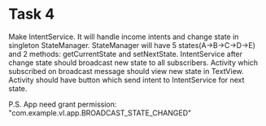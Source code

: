 # Task 4
Make IntentService.
It will handle income intents and change state in singleton StateManager.
StateManager will have 5 states(A->B->C->D->E) and 2 methods: getCurrentState and setNextState.
IntentService after change state should broadcast new state to all subscribers.
Activity which subscribed on broadcast message should view new state in TextView.
Activity should have button which send intent to IntentService for next state.

P.S. App need grant permission: 
    "com.example.vl.app.BROADCAST_STATE_CHANGED"